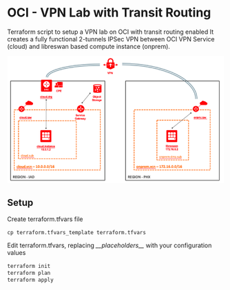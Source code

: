 # OCI - VPN Lab  with Transit Routing 

Terraform script to setup a VPN lab on OCI with transit routing enabled
It creates a fully functional 2-tunnels IPSec VPN between OCI VPN Service (cloud) and libreswan based compute instance (onprem).

![network diagram](docs/architecture.png)


## Setup 

Create terraform.tfvars file 

```shell
cp terraform.tfvars_template terraform.tfvars
```

Edit terraform.tfvars, replacing _\_\_placeholders\_\__ with your configuration values 

```shell
terraform init
terraform plan
terraform apply
```